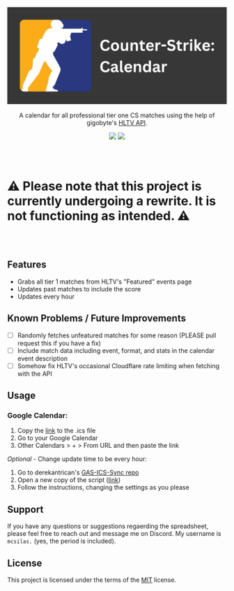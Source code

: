 <div align="center">
<img src="./images/header.png" style="max-height:250px">
<p>A calendar for all professional tier one CS matches using the help of gigobyte's <a href=https://github.com/gigobyte/HLTV>HLTV API</a>.</p>
<img src="https://img.shields.io/badge/made_with_♡_by-silas-red">
<a href="https://github.com/silasmcnutt/counter-strike-calendar/blob/main/LICENSE.txt"><img src="https://img.shields.io/badge/License-MIT-green"></a>
</div>

<br></br>

# ⚠️ Please note that this project is currently undergoing a rewrite. It is not functioning as intended. ⚠️

<br></br>

## Features

<ul>
    <li>Grabs all tier 1 matches from HLTV's "Featured" events page</li>
    <li>Updates past matches to include the score</li>
    <li>Updates every hour</li>
</ul>

## Known Problems / Future Improvements

- [ ] Randomly fetches unfeatured matches for some reason (PLEASE pull request this if you have a fix)
- [ ] Include match data including event, format, and stats in the calendar event description
- [ ] Somehow fix HLTV's occasional Cloudflare rate limiting when fetching with the API

## Usage

### Google Calendar:

1. Copy the [link](https://silasmcnutt.github.io/counter-strike-calendar/ics/finalCalendar.ics) to the .ics file
2. Go to your Google Calendar
3. Other Calendars > + > From URL and then paste the link

_Optional_ - Change update time to be every hour:

1. Go to derekantrican's [GAS-ICS-Sync repo](https://github.com/derekantrican/GAS-ICS-Sync)
2. Open a new copy of the script ([link](https://script.google.com/d/1BOk8MDLbLaHh6SwG1M1tsgNXjkcC-79LE0QoipRuTDxbO3fMVvqoROQD/edit?newcopy=true))
3. Follow the instructions, changing the settings as you please

## Support

If you have any questions or suggestions regaerding the spreadsheet, please feel free to reach out and message me on Discord. My username is `mcsilas.` (yes, the period is included).

## License

This project is licensed under the terms of the [MIT](https://github.com/silasmcnutt/ultimate-coaster-spreadsheet/blob/main/LICENSE.txt) license.
